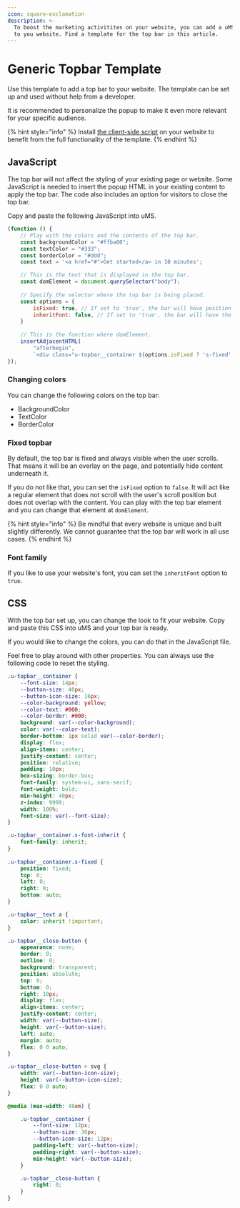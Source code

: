 ```yaml
---
icon: square-exclamation
description: >-
  To boost the marketing activitites on your website, you can add a uMS top bar
  to you website. Find a template for the top bar in this article.
---
```


# Generic Topbar Template

Use this template to add a top bar to your website. The template can be set up and used without help from a developer.

It is recommended to personalize the popup to make it even more relevant for your specific audience.

{% hint style="info" %}
Install [the client-side script](../../../../analytics/clientside-events-and-additional-javascript-files/additional-measurements-with-our-ums-analytics-scripts/) on your website to benefit from the full functionality of the template.
{% endhint %}

## JavaScript

The top bar will not affect the styling of your existing page or website. Some JavaScript is needed to insert the popup HTML in your existing content to apply the top bar. The code also includes an option for visitors to close the top bar.

Copy and paste the following JavaScript into uMS.

```javascript
(function () {
    // Play with the colors and the contents of the top bar.
    const backgroundColor = "#ffba00";
    const textColor = "#333";
    const borderColor = "#ddd";
    const text = '<a href="#">Get started</a> in 10 minutes';

    // This is the text that is displayed in the top bar.
    const domElement = document.querySelector("body");
    
    // Specify the selector where the top bar is being placed.
    const options = {
        isFixed: true, // If set to 'true', the bar will have position fixed.
        inheritFont: false, // If set to 'true', the bar will have the font-family that is being used on your website.
    }
    
    // This is the function where domElement.
    insertAdjacentHTML(
        "afterbegin",
        `<div class="u-topbar__container ${options.isFixed ? 's-fixed': ''} ${options.inheritFont ? 's-font-inherit' : ''}" style="--color-text:${textColor};--color-background:${backgroundColor};--color-border:${borderColor};"><span class="u-topbar__text">${text}</span><button type="button" class="u-topbar__close-button" onclick="this.closest('.u-topbar__container').remove()"><svg xmlns="http://www.w3.org/2000/svg" xml:space="preserve" viewBox="0 0 512 512"><path d="M437.5 386.6 306.9 256l130.6-130.6c14.1-14.1 14.1-36.8 0-50.9-14.1-14.1-36.8-14.1-50.9 0L256 205.1 125.4 74.5c-14.1-14.1-36.8-14.1-50.9 0-14.1 14.1-14.1 36.8 0 50.9L205.1 256 74.5 386.6c-14.1 14.1-14.1 36.8 0 50.9 14.1 14.1 36.8 14.1 50.9 0L256 306.9l130.6 130.6c14.1 14.1 36.8 14.1 50.9 0 14-14.1 14-36.9 0-50.9z"/></svg></button></div>`);
});
```

### Changing colors

You can change the following colors on the top bar:

* BackgroundColor
* TextColor
* BorderColor

### Fixed topbar

By default, the top bar is fixed and always visible when the user scrolls. That means it will be an overlay on the page, and potentially hide content underneath it.

If you do not like that, you can set the `isFixed` option to `false`. It will act like a regular element that does not scroll with the user's scroll position but does not overlap with the content. You can play with the top bar element and you can change that element at `domElement`.

{% hint style="info" %}
Be mindful that every website is unique and built slightly differently. We cannot guarantee that the top bar will work in all use cases.
{% endhint %}

### Font family

If you like to use your website's font, you can set the `inheritFont` option to `true`.

## CSS

With the top bar set up, you can change the look to fit your website. Copy and paste this CSS into uMS and your top bar is ready.

If you would like to change the colors, you can do that in the JavaScript file.

Feel free to play around with other properties. You can always use the following code to reset the styling.

```css
.u-topbar__container {
    --font-size: 14px;
    --button-size: 40px;
    --button-icon-size: 16px;
    --color-background: yellow;
    --color-text: #000;
    --color-border: #000;
    background: var(--color-background);
    color: var(--color-text);
    border-bottom: 1px solid var(--color-border);
    display: flex;
    align-items: center;
    justify-content: center;
    position: relative;
    padding: 10px;
    box-sizing: border-box;
    font-family: system-ui, sans-serif;
    font-weight: bold;
    min-height: 40px;
    z-index: 9999;
    width: 100%;
    font-size: var(--font-size);
}

.u-topbar__container.s-font-inherit {
    font-family: inherit;
}
    
.u-topbar__container.s-fixed {
    position: fixed;
    top: 0;
    left: 0;
    right: 0;
    bottom: auto;
}

.u-topbar__text a {
    color: inherit !important;
}

.u-topbar__close-button {
    appearance: none;
    border: 0;
    outline: 0;
    background: transparent;
    position: absolute;
    top: 0;
    bottom: 0;
    right: 10px;
    display: flex;
    align-items: center;
    justify-content: center;
    width: var(--button-size);
    height: var(--button-size);
    left: auto;
    margin: auto;
    flex: 0 0 auto;
}

.u-topbar__close-button > svg {
    width: var(--button-icon-size);
    height: var(--button-icon-size);
    flex: 0 0 auto;
}

@media (max-width: 48em) {

    .u-topbar__container {
        --font-size: 12px;
        --button-size: 30px;
        --button-icon-size: 12px;
        padding-left: var(--button-size);
        padding-right: var(--button-size);
        min-height: var(--button-size);
    }

    .u-topbar__close-button {
        right: 0;
    }
}
```
